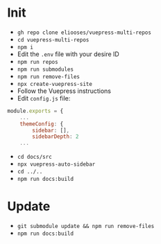 # Init

- `gh repo clone eliooses/vuepress-multi-repos`
- `cd vuepress-multi-repos`
- `npm i`
- Edit the `.env` file with your desire ID
- `npm run repos`
- `npm run submodules`
- `npm run remove-files`
- `npx create-vuepress-site`
- Follow the Vuepress instructions
- Edit `config.js` file:
```javascript
module.exports = {
    ...
    themeConfig: {
        sidebar: [],
        sidebarDepth: 2
    ...
```
- `cd docs/src`
- `npx vuepress-auto-sidebar`
- `cd ../..`
- `npm run docs:build`

# Update

- `git submodule update && npm run remove-files`
- `npm run docs:build`

